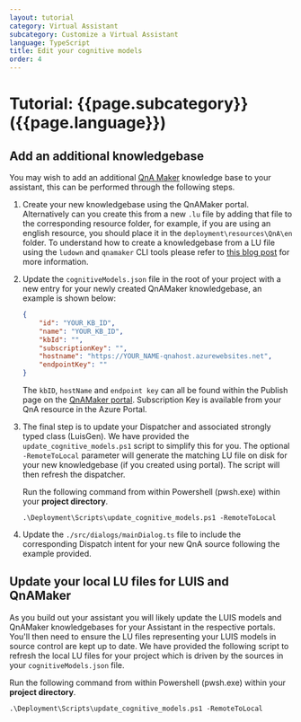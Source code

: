 ```yaml
---
layout: tutorial
category: Virtual Assistant
subcategory: Customize a Virtual Assistant
language: TypeScript
title: Edit your cognitive models
order: 4
---
```


# Tutorial: {{page.subcategory}} ({{page.language}})

## Add an additional knowledgebase

You may wish to add an additional [QnA Maker](https://www.qnamaker.ai/) knowledge base to your assistant, this can be performed through the following steps.

1. Create your new knowledgebase using the QnAMaker portal. Alternatively can you create this from a new `.lu` file by adding that file to the corresponding resource folder, for example, if you are using an english resource, you should place it in the `deployment\resources\QnA\en` folder. To understand how to create a knowledgebase from a LU file using the `ludown` and `qnamaker` CLI tools please refer to [this blog post](https://blog.botframework.com/2018/06/20/qnamaker-with-the-new-botbuilder-tools-for-local-development/) for more information.

3. Update the `cognitiveModels.json` file in the root of your project with a new entry for your newly created QnAMaker knowledgebase, an example is shown below:

    ```json
    {
        "id": "YOUR_KB_ID",
        "name": "YOUR_KB_ID",
        "kbId": "",
        "subscriptionKey": "",
        "hostname": "https://YOUR_NAME-qnahost.azurewebsites.net",
        "endpointKey": ""
    }
    ```

    The `kbID`, `hostName` and `endpoint key` can all be found within the Publish page on the [QnAMaker portal](https://qnamaker.ai). Subscription Key is available from your QnA resource in the Azure Portal.

4. The final step is to update your Dispatcher and associated strongly typed class (LuisGen). We have provided the `update_cognitive_models.ps1` script to simplify this for you. The optional `-RemoteToLocal` parameter will generate the matching LU file on disk for your new knowledgebase (if you created using portal). The script will then refresh the dispatcher. 

    Run the following command from within  Powershell (pwsh.exe) within your **project directory**.

    ```shell
    .\Deployment\Scripts\update_cognitive_models.ps1 -RemoteToLocal
    ```

5. Update the `./src/dialogs/mainDialog.ts` file to include the corresponding Dispatch intent for your new QnA source following the example provided.
 
## Update your local LU files for LUIS and QnAMaker

As you build out your assistant you will likely update the LUIS models and QnAMaker knowledgebases for your Assistant in the respective portals. You'll then need to ensure the LU files representing your LUIS models in source control are kept up to date. We have provided the following script to refresh the local LU files for your project which is driven by the sources in your `cognitiveModels.json` file.

Run the following command from within  Powershell (pwsh.exe) within your **project directory**.

```shell
.\Deployment\Scripts\update_cognitive_models.ps1 -RemoteToLocal
```